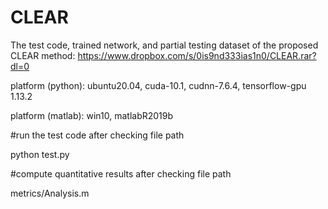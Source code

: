 # CLEAR

The test code, trained network, and partial testing dataset of the proposed CLEAR method: https://www.dropbox.com/s/0is9nd333ias1n0/CLEAR.rar?dl=0

platform (python): ubuntu20.04, cuda-10.1, cudnn-7.6.4, tensorflow-gpu 1.13.2

platform (matlab): win10, matlabR2019b

#run the test code after checking file path

python test.py

#compute quantitative results after checking file path 

metrics/Analysis.m
